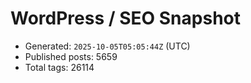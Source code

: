 # WordPress / SEO Snapshot

- Generated: `2025-10-05T05:05:44Z` (UTC)
- Published posts: 5659
- Total tags: 26114
